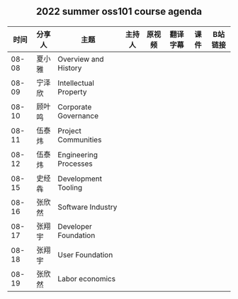 ## <p align="center">2022 summer oss101 course agenda</p>

| 时间  | 分享人 | 主题                  | 主持人 | 原视频 | 翻译字幕 | 课件 | B站链接 |
| ----- | ------ | --------------------- | ------ | ------ | -------- | ---- | ------- |
| 08-08 | 夏小雅 | Overview and History  |        |        |          |      |         |
| 08-09 | 宁泽欣 | Intellectual Property |        |        |          |      |         |
| 08-10 | 顾叶鸣 | Corporate Governance  |        |        |          |      |         |
| 08-11 | 伍泰炜 | Project Communities   |        |        |          |      |         |
| 08-12 | 伍泰炜 | Engineering Processes |        |        |          |      |         |
| 08-15 | 史经犇 | Development Tooling   |        |        |          |      |         |
| 08-16 | 张欣然 | Software Industry     |        |        |          |      |         |
| 08-17 | 张翔宇 | Developer Foundation  |        |        |          |      |         |
| 08-18 | 张翔宇 | User Foundation       |        |        |          |      |         |
| 08-19 | 张欣然 | Labor economics       |        |        |          |      |         |

